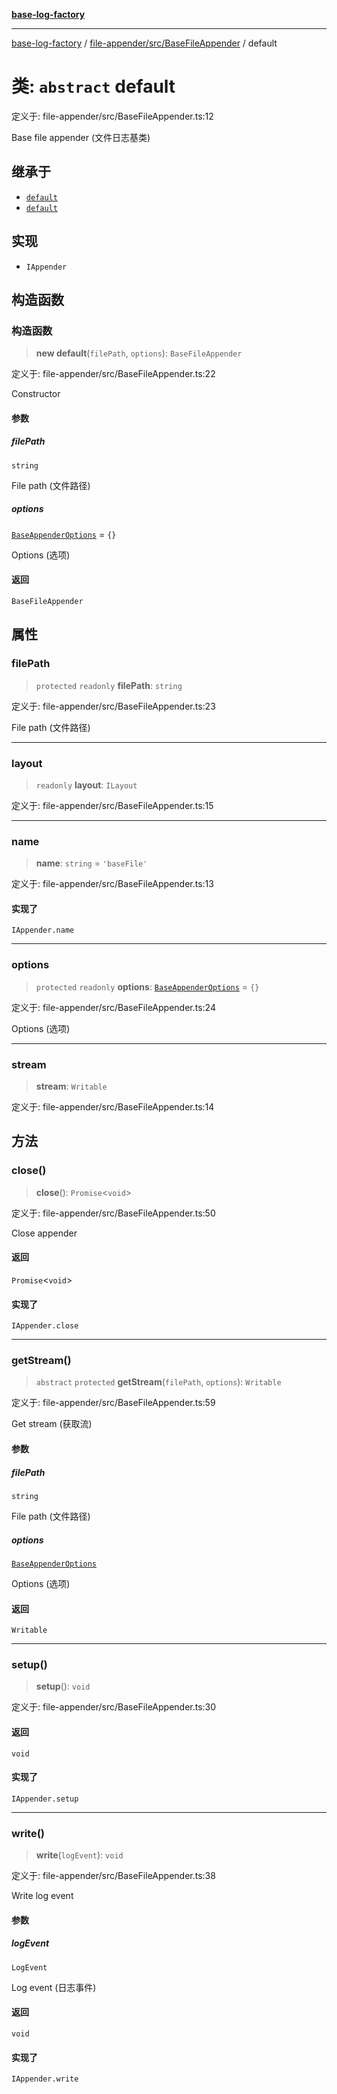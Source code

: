 [**base-log-factory**](../../../../index.md)

***

[base-log-factory](../../../../index.md) / [file-appender/src/BaseFileAppender](../index.md) / default

# 类: `abstract` default

定义于: file-appender/src/BaseFileAppender.ts:12

Base file appender (文件日志基类)

## 继承于

- [`default`](../../DateFileAppender/classes/default.md)
- [`default`](../../FileAppender/classes/default.md)

## 实现

- `IAppender`

## 构造函数

### 构造函数

> **new default**(`filePath`, `options`): `BaseFileAppender`

定义于: file-appender/src/BaseFileAppender.ts:22

Constructor

#### 参数

##### filePath

`string`

File path (文件路径)

##### options

[`BaseAppenderOptions`](../../typings/type-aliases/BaseAppenderOptions.md) = `{}`

Options (选项)

#### 返回

`BaseFileAppender`

## 属性

### filePath

> `protected` `readonly` **filePath**: `string`

定义于: file-appender/src/BaseFileAppender.ts:23

File path (文件路径)

***

### layout

> `readonly` **layout**: `ILayout`

定义于: file-appender/src/BaseFileAppender.ts:15

***

### name

> **name**: `string` = `'baseFile'`

定义于: file-appender/src/BaseFileAppender.ts:13

#### 实现了

`IAppender.name`

***

### options

> `protected` `readonly` **options**: [`BaseAppenderOptions`](../../typings/type-aliases/BaseAppenderOptions.md) = `{}`

定义于: file-appender/src/BaseFileAppender.ts:24

Options (选项)

***

### stream

> **stream**: `Writable`

定义于: file-appender/src/BaseFileAppender.ts:14

## 方法

### close()

> **close**(): `Promise`\<`void`\>

定义于: file-appender/src/BaseFileAppender.ts:50

Close appender

#### 返回

`Promise`\<`void`\>

#### 实现了

`IAppender.close`

***

### getStream()

> `abstract` `protected` **getStream**(`filePath`, `options`): `Writable`

定义于: file-appender/src/BaseFileAppender.ts:59

Get stream (获取流)

#### 参数

##### filePath

`string`

File path (文件路径)

##### options

[`BaseAppenderOptions`](../../typings/type-aliases/BaseAppenderOptions.md)

Options (选项)

#### 返回

`Writable`

***

### setup()

> **setup**(): `void`

定义于: file-appender/src/BaseFileAppender.ts:30

#### 返回

`void`

#### 实现了

`IAppender.setup`

***

### write()

> **write**(`logEvent`): `void`

定义于: file-appender/src/BaseFileAppender.ts:38

Write log event

#### 参数

##### logEvent

`LogEvent`

Log event (日志事件)

#### 返回

`void`

#### 实现了

`IAppender.write`
